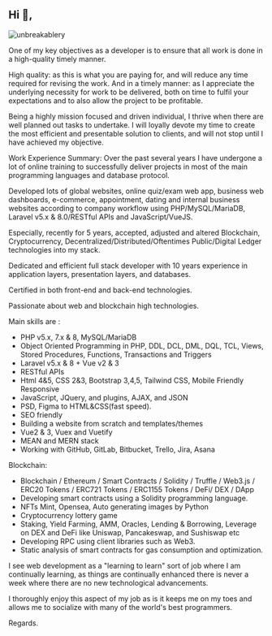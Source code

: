 ## Hi 👋,
<!-- [![Gmail Badge](https://img.shields.io/badge/-unbreakablery@gmail.com-c14438?style=flat&logo=Gmail&logoColor=white&link=mailto:unbreakablery@gmail.com)](mailto:unbreakablery@gmail.com) or [![Gmail Badge](https://img.shields.io/badge/-goldminer062304291112@gmail.com-c14438?style=flat&logo=Gmail&logoColor=white&link=mailto:goldminer062304291112@gmail.com)](mailto:goldminer062304291112@gmail.com) -->
<!-- [![Github Badge](https://img.shields.io/badge/-unbreakablery-grey?style=flat&logo=github&logoColor=white&link=https://github.com/unbreakablery/)](https://www.github.com/unbreakablery/) -->
<p align=left> <img src=https://komarev.com/ghpvc/?username=unbreakablery alt=unbreakablery /> </p>

<p align='left'>One of my key objectives as a developer is to ensure that all work is done in a high-quality timely manner.

High quality: as this is what you are paying for, and will reduce any time required for revising the work. And in a timely manner: as I appreciate the underlying necessity for work to be delivered, both on time to fulfil your expectations and to also allow the project to be profitable.

Being a highly mission focused and driven individual, I thrive when there are well planned out tasks to undertake. I will loyally devote my time to create the most efficient and presentable solution to clients, and will not stop until I have achieved my objective.

Work Experience Summary: Over the past several years I have undergone a lot of online training to successfully deliver projects in most of the main programming languages and database protocol.
  
Developed lots of global websites, online quiz/exam web app, business web dashboards, e-commerce, appointment, dating and internal business websites according to company workflow using PHP/MySQL/MariaDB, Laravel v5.x & 8.0/RESTful APIs and JavaScript/VueJS.

Especially, recently for 5 years, accepted, adjusted and altered Blockchain, Cryptocurrency, Decentralized/Distributed/Oftentimes Public/Digital Ledger technologies into my stack. 

Dedicated and efficient full stack developer with 10 years experience in application layers, presentation layers, and databases. 

Certified in both front-end and back-end technologies. 

Passionate about web and blockchain high technologies. 

Main skills are :

- PHP v5.x, 7.x & 8, MySQL/MariaDB
- Object Oriented Programming in PHP, DDL, DCL, DML, DQL, TCL, Views, Stored Procedures, Functions, Transactions and Triggers
- Laravel v5.x & 8 + Vue v2 & 3
- RESTful APIs
- Html 4&5, CSS 2&3, Bootstrap 3,4,5, Tailwind CSS, Mobile Friendly Responsive
- JavaScript, JQuery, and plugins, AJAX, and JSON
- PSD, Figma to HTML&CSS(fast speed).
- SEO friendly
- Building a website from scratch and templates/themes
- Vue2 & 3, Vuex and Vuetify
- MEAN and MERN stack
- Working with GitHub, GitLab, Bitbucket, Trello, Jira, Asana
  
Blockchain:
  
- Blockchain / Ethereum / Smart Contracts / Solidity / Truffle / Web3.js / ERC20 Tokens / ERC721 Tokens / ERC1155 Tokens / DeFi/ DEX / DApp
- Developing smart contracts using a Solidity programming language.
- NFTs Mint, Opensea, Auto generating images by Python
- Cryptocurrency lottery game
- Staking, Yield Farming, AMM, Oracles, Lending & Borrowing, Leverage on DEX and DeFi like Uniswap, Pancakeswap, and Sushiswap etc
- Developing RPC using client libraries such as Web3.
- Static analysis of smart contracts for gas consumption and optimization.

I see web development as a "learning to learn" sort of job where I am continually learning, as things are continually enhanced there is never a week where there are no new technological advancements.

I thoroughly enjoy this aspect of my job as is it keeps me on my toes and allows me to socialize with many of the world's best programmers.

Regards.</p>
